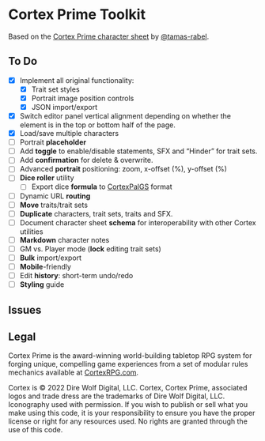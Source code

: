 # Cortex Prime Toolkit

Based on the [Cortex Prime character sheet](https://tamas-rabel.github.io/cortex/sheet.html) by [@tamas-rabel](https://github.com/tamas-rabel/tamas-rabel.github.io).

## To Do

- [x] Implement all original functionality:
  - [x] Trait set styles
  - [x] Portrait image position controls
  - [x] JSON import/export
- [x] Switch editor panel vertical alignment depending on whether the element is in the top or bottom half of the page.
- [x] Load/save multiple characters
- [ ] Portrait **placeholder**
- [ ] Add **toggle** to enable/disable statements, SFX and “Hinder” for trait sets.
- [ ] Add **confirmation** for delete & overwrite.
- [ ] Advanced **portrait** positioning: zoom, x-offset (%), y-offset (%)
- [ ] **Dice roller** utility
  - [ ] Export dice **formula** to [CortexPalGS](https://github.com/lynn0702/CortexPalGS) format
- [ ] Dynamic URL **routing**
- [ ] **Move** traits/trait sets
- [ ] **Duplicate** characters, trait sets, traits and SFX.
- [ ] Document character sheet **schema** for interoperability with other Cortex utilities
- [ ] **Markdown** character notes
- [ ] GM vs. Player mode (**lock** editing trait sets)
- [ ] **Bulk** import/export
- [ ] **Mobile**-friendly
- [ ] Edit **history**: short-term undo/redo
- [ ] **Styling** guide

## Issues

## Legal

Cortex Prime is the award-winning world-building tabletop RPG system for forging unique, compelling game experiences from a set of modular rules mechanics available at [CortexRPG.com](https://www.cortexrpg.com).

Cortex is © 2022 Dire Wolf Digital, LLC. Cortex, Cortex Prime, associated logos and trade dress are the trademarks of Dire Wolf Digital, LLC. Iconography used with permission. If you wish to publish or sell what you make using this code, it is your responsibility to ensure you have the proper license or right for any resources used. No rights are granted through the use of this code.
